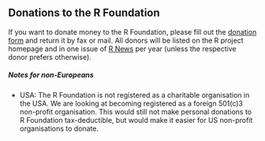 ## Donations to the R Foundation

If you want to donate money to the R Foundation, please fill out the [donation form](donation-form.pdf) and return it by fax or mail. All donors will be listed on the R project homepage and in one issue of [R News](http://cran.r-project.org/doc/Rnews/) per year (unless the respective donor prefers otherwise).

##### Notes for non-Europeans

-   USA: The R Foundation is not registered as a charitable organisation in the USA. We are looking at becoming registered as a foreign 501(c)3 non-profit organisation. This would still not make personal donations to R Foundation tax-deductible, but would make it easier for US non-profit organisations to donate.

